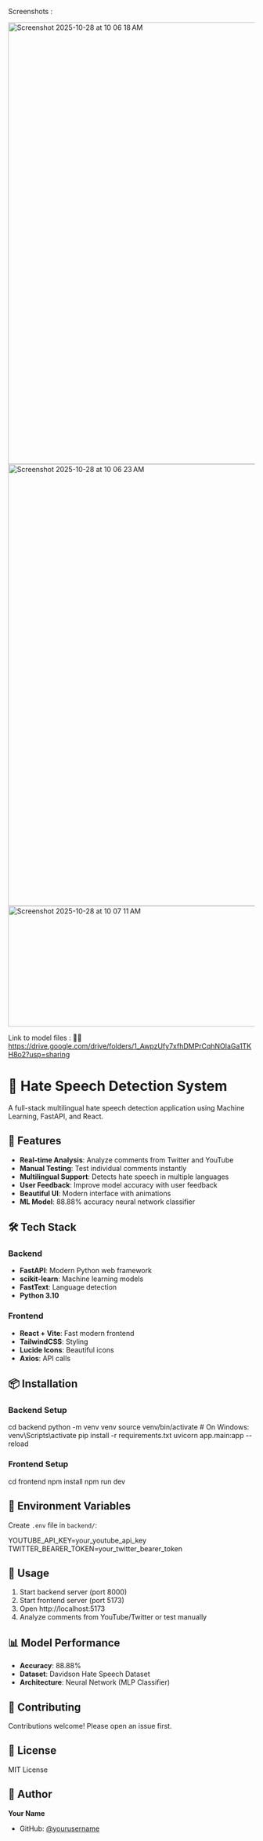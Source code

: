 Screenshots :

<img width="1440" height="900" alt="Screenshot 2025-10-28 at 10 06 18 AM" src="https://github.com/user-attachments/assets/e16bd44b-6dbd-4171-b01d-6975b430847d" />



<img width="1440" height="900" alt="Screenshot 2025-10-28 at 10 06 23 AM" src="https://github.com/user-attachments/assets/fcbb7760-2280-4acb-9463-777bec2ae405" />

<img width="1329" height="246" alt="Screenshot 2025-10-28 at 10 07 11 AM" src="https://github.com/user-attachments/assets/2f06d309-f346-4b30-b01e-da0bbb9e86bf" />




Link to model files : 
🔗✅
https://drive.google.com/drive/folders/1_AwpzUfy7xfhDMPrCqhNOIaGa1TKH8o2?usp=sharing




















# 🚫 Hate Speech Detection System

A full-stack multilingual hate speech detection application using Machine Learning, FastAPI, and React.

## 🌟 Features

- **Real-time Analysis**: Analyze comments from Twitter and YouTube
- **Manual Testing**: Test individual comments instantly
- **Multilingual Support**: Detects hate speech in multiple languages
- **User Feedback**: Improve model accuracy with user feedback
- **Beautiful UI**: Modern interface with animations
- **ML Model**: 88.88% accuracy neural network classifier

## 🛠️ Tech Stack

### Backend
- **FastAPI**: Modern Python web framework
- **scikit-learn**: Machine learning models
- **FastText**: Language detection
- **Python 3.10**

### Frontend
- **React + Vite**: Fast modern frontend
- **TailwindCSS**: Styling
- **Lucide Icons**: Beautiful icons
- **Axios**: API calls

## 📦 Installation

### Backend Setup

cd backend
python -m venv venv
source venv/bin/activate # On Windows: venv\Scripts\activate
pip install -r requirements.txt
uvicorn app.main:app --reload 
### Frontend Setup

cd frontend
npm install
npm run dev
## 🔑 Environment Variables

Create `.env` file in `backend/`:

YOUTUBE_API_KEY=your_youtube_api_key
TWITTER_BEARER_TOKEN=your_twitter_bearer_token 
## 🚀 Usage

1. Start backend server (port 8000)
2. Start frontend server (port 5173)
3. Open http://localhost:5173
4. Analyze comments from YouTube/Twitter or test manually

## 📊 Model Performance

- **Accuracy**: 88.88%
- **Dataset**: Davidson Hate Speech Dataset
- **Architecture**: Neural Network (MLP Classifier)

## 🤝 Contributing

Contributions welcome! Please open an issue first.

## 📄 License

MIT License

## 👤 Author

**Your Name**
- GitHub: [@yourusername](https://github.com/YASH7110)

